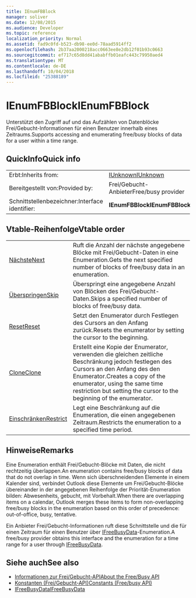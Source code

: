 ```yaml
---
title: IEnumFBBlock
manager: soliver
ms.date: 12/08/2015
ms.audience: Developer
ms.topic: reference
localization_priority: Normal
ms.assetid: fad9c0fd-b523-db98-ee0d-78aad5914ff2
ms.openlocfilehash: 2b37aa2000218acc0663ee8e2db12f01b93c0663
ms.sourcegitcommit: ef717c65d8dd41ababffb01eafc443c79950aed4
ms.translationtype: MT
ms.contentlocale: de-DE
ms.lasthandoff: 10/04/2018
ms.locfileid: "25388189"
---
```

# <a name="ienumfbblock"></a><span data-ttu-id="49436-102">IEnumFBBlock</span><span class="sxs-lookup"><span data-stu-id="49436-102">IEnumFBBlock</span></span>

<span data-ttu-id="49436-103">Unterstützt den Zugriff auf und das Aufzählen von Datenblöcke Frei/Gebucht-Informationen für einen Benutzer innerhalb eines Zeitraums.</span><span class="sxs-lookup"><span data-stu-id="49436-103">Supports accessing and enumerating free/busy blocks of data for a user within a time range.</span></span>
  
## <a name="quick-info"></a><span data-ttu-id="49436-104">QuickInfo</span><span class="sxs-lookup"><span data-stu-id="49436-104">Quick info</span></span>

|||
|:-----|:-----|
|<span data-ttu-id="49436-105">Erbt:</span><span class="sxs-lookup"><span data-stu-id="49436-105">Inherits from:</span></span>  <br/> |[<span data-ttu-id="49436-106">IUnknown</span><span class="sxs-lookup"><span data-stu-id="49436-106">IUnknown</span></span>](https://msdn.microsoft.com/library/33f1d79a-33fc-4ce5-a372-e08bda378332%28Office.15%29.aspx) <br/> |
|<span data-ttu-id="49436-107">Bereitgestellt von:</span><span class="sxs-lookup"><span data-stu-id="49436-107">Provided by:</span></span>  <br/> |<span data-ttu-id="49436-108">Frei/Gebucht-Anbieter</span><span class="sxs-lookup"><span data-stu-id="49436-108">Free/busy provider</span></span>  <br/> |
|<span data-ttu-id="49436-109">Schnittstellenbezeichner:</span><span class="sxs-lookup"><span data-stu-id="49436-109">Interface identifier:</span></span>  <br/> |<span data-ttu-id="49436-110">**IEnumFBBlock**</span><span class="sxs-lookup"><span data-stu-id="49436-110">**IEnumFBBlock**</span></span> <br/> |
   
## <a name="vtable-order"></a><span data-ttu-id="49436-111">Vtable-Reihenfolge</span><span class="sxs-lookup"><span data-stu-id="49436-111">Vtable order</span></span>

|||
|:-----|:-----|
|[<span data-ttu-id="49436-112">Nächste</span><span class="sxs-lookup"><span data-stu-id="49436-112">Next</span></span>](ienumfbblock-next.md) <br/> |<span data-ttu-id="49436-113">Ruft die Anzahl der nächste angegebene Blöcke mit Frei/Gebucht-Daten in eine Enumeration.</span><span class="sxs-lookup"><span data-stu-id="49436-113">Gets the next specified number of blocks of free/busy data in an enumeration.</span></span>  <br/> |
|[<span data-ttu-id="49436-114">Überspringen</span><span class="sxs-lookup"><span data-stu-id="49436-114">Skip</span></span>](ienumfbblock-skip.md) <br/> |<span data-ttu-id="49436-115">Überspringt eine angegebene Anzahl von Blöcken des Frei/Gebucht-Daten.</span><span class="sxs-lookup"><span data-stu-id="49436-115">Skips a specified number of blocks of free/busy data.</span></span>  <br/> |
|[<span data-ttu-id="49436-116">Reset</span><span class="sxs-lookup"><span data-stu-id="49436-116">Reset</span></span>](ienumfbblock-reset.md) <br/> |<span data-ttu-id="49436-117">Setzt den Enumerator durch Festlegen des Cursors an den Anfang zurück.</span><span class="sxs-lookup"><span data-stu-id="49436-117">Resets the enumerator by setting the cursor to the beginning.</span></span>  <br/> |
|[<span data-ttu-id="49436-118">Clone</span><span class="sxs-lookup"><span data-stu-id="49436-118">Clone</span></span>](ienumfbblock-clone.md) <br/> |<span data-ttu-id="49436-119">Erstellt eine Kopie der Enumerator, verwenden die gleichen zeitliche Beschränkung jedoch festlegen des Cursors an den Anfang des den Enumerator.</span><span class="sxs-lookup"><span data-stu-id="49436-119">Creates a copy of the enumerator, using the same time restriction but setting the cursor to the beginning of the enumerator.</span></span>  <br/> |
|[<span data-ttu-id="49436-120">Einschränken</span><span class="sxs-lookup"><span data-stu-id="49436-120">Restrict</span></span>](ienumfbblock-restrict.md) <br/> |<span data-ttu-id="49436-121">Legt eine Beschränkung auf die Enumeration, die einen angegebenen Zeitraum.</span><span class="sxs-lookup"><span data-stu-id="49436-121">Restricts the enumeration to a specified time period.</span></span>  <br/> |
   
## <a name="remarks"></a><span data-ttu-id="49436-122">Hinweise</span><span class="sxs-lookup"><span data-stu-id="49436-122">Remarks</span></span>

<span data-ttu-id="49436-123">Eine Enumeration enthält Frei/Gebucht-Blöcke mit Daten, die nicht rechtzeitig überlappen.</span><span class="sxs-lookup"><span data-stu-id="49436-123">An enumeration contains free/busy blocks of data that do not overlap in time.</span></span> <span data-ttu-id="49436-124">Wenn sich überschneidenden Elemente in einem Kalender sind, verbindet Outlook diese Elemente um Frei/Gebucht-Blöcke übereinander in der angegebenen Reihenfolge der Priorität-Enumeration bilden: Abwesenheits, gebucht, mit Vorbehalt.</span><span class="sxs-lookup"><span data-stu-id="49436-124">When there are overlapping items on a calendar, Outlook merges these items to form non-overlapping free/busy blocks in the enumeration based on this order of precedence: out-of-office, busy, tentative.</span></span>
  
<span data-ttu-id="49436-125">Ein Anbieter Frei/Gebucht-Informationen ruft diese Schnittstelle und die für einen Zeitraum für einen Benutzer über [IFreeBusyData](ifreebusydata.md)-Enumeration.</span><span class="sxs-lookup"><span data-stu-id="49436-125">A free/busy provider obtains this interface and the enumeration for a time range for a user through [IFreeBusyData](ifreebusydata.md).</span></span>
  
## <a name="see-also"></a><span data-ttu-id="49436-126">Siehe auch</span><span class="sxs-lookup"><span data-stu-id="49436-126">See also</span></span>

- [<span data-ttu-id="49436-127">Informationen zur Frei/Gebucht-API</span><span class="sxs-lookup"><span data-stu-id="49436-127">About the Free/Busy API</span></span>](about-the-free-busy-api.md)  
- [<span data-ttu-id="49436-128">Konstanten (Frei/Gebucht-API)</span><span class="sxs-lookup"><span data-stu-id="49436-128">Constants (Free/busy API)</span></span>](constants-free-busy-api.md)  
- [<span data-ttu-id="49436-129">IFreeBusyData</span><span class="sxs-lookup"><span data-stu-id="49436-129">IFreeBusyData</span></span>](ifreebusydata.md)


